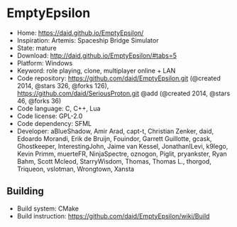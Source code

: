 # EmptyEpsilon

- Home: https://daid.github.io/EmptyEpsilon/
- Inspiration: Artemis: Spaceship Bridge Simulator
- State: mature
- Download: http://daid.github.io/EmptyEpsilon/#tabs=5
- Platform: Windows
- Keyword: role playing, clone, multiplayer online + LAN
- Code repository: https://github.com/daid/EmptyEpsilon.git (@created 2014, @stars 326, @forks 126), https://github.com/daid/SeriousProton.git @add (@created 2014, @stars 46, @forks 36)
- Code language: C, C++, Lua
- Code license: GPL-2.0
- Code dependency: SFML
- Developer: aBlueShadow, Amir Arad, capt-t, Christian Zenker, daid, Edoardo Morandi, Erik de Bruijn, Fouindor, Garrett Guillotte, gcask, Ghostkeeper, InterestingJohn, Jaime van Kessel, JonathanILevi, k9lego, Kevin Primm, muerteFR, NinjaSpectre, oznogon, Piglit, pryankster, Ryan Bahm, Scott Mcleod, StarryWisdom, Thomas, Thomas L., thorgod, Triqueon, vslotman, Wrongtown, Xansta

## Building

- Build system: CMake
- Build instruction: https://github.com/daid/EmptyEpsilon/wiki/Build
